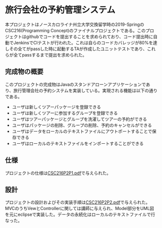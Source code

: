 # 旅行会社の予約管理システム

本プロジェクトはノースカロライナ州立大学交換留学時の2019-SpringのCSC216(Programming Concept)のファイナルプロジェクトである。このプロジェクトはgithubでコードを提出することを求められており、コード提出時に自動でJenkinsでCIテストが行われた。これは自らのコードカバレッジが80%を達しその全てがpassした時に起動するTAが作成したユニットテストであり、これらが全てpassするまで提出を求められた。

## 完成物の概要

このプロジェクトの完成物はJavaのスタンドアローンアプリケーションであり、旅行管理会社の予約システムを実装している。実現される機能は以下の通りである。

* ユーザは新しくツアーパッケージを登録できる
* ユーザは新しくツアーに参加するグループを登録できる
* ユーザはツアーパッケージとグループを洗濯してツアーの予約ができる
* ユーザはパッケージの削除、グループの削除、予約のキャンセルができる
* ユーザはデータをローカルのテキストファイルにアウトポートすることで保存できる
* ユーザはローカルのテキストファイルをインポートすることができる

## 仕様
プロジェクトの仕様は[CSC216P2P1.pdf](https://github.com/kudojp/TravelManager/blob/master/CSC216P2P1.pdf)で与えられた。


## 設計
プロジェクトの設計およびその実装手順は[CSC216P2P2.pdf](CSC216P2P2.pdf)で与えられた。MVCのうちVewとControllerに関しては講師に与えられ、Model部分をUML図を元にeclipseで実装した。データの永続化はローカルのテキストファイルで行なった。



